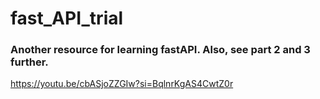 # fast_API_trial

### Another resource for learning fastAPI. Also, see part 2 and 3 further.
https://youtu.be/cbASjoZZGIw?si=BqlnrKgAS4CwtZ0r
